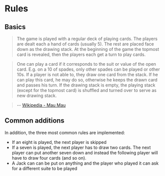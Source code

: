 # Rules

## Basics

>  The game is played with a regular deck of playing cards. The players are dealt each a hand of cards (usually 5). The rest are placed face down as the drawing stack. At the beginning of the game the topmost card is revealed, then the players each get a turn to play cards.

> One can play a card if it corresponds to the suit or value of the open card. E.g. on a 10 of spades, only other spades can be played or other 10s. If a player is not able to, they draw one card from the stack. If he can play this card, he may do so, otherwise he keeps the drawn card and passes his turn. If the drawing stack is empty, the playing stack (except for the topmost card) is shuffled and turned over to serve as new drawing stack.

> -- [Wikipedia - Mau Mau](https://goo.gl/r7D63W)

## Common additions

In addition, the three most common rules are implemented:

* If an eight is played, the next player is skipped
* If a seven is played, the next player has to draw two cards. The next player can put another seven down and instead the following player will have to draw four cards (and so on).
* A Jack can can be put on anything and the player who played it can ask for a different suite to be played

